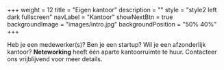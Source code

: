 +++
  weight = 12
  title = "Eigen kantoor" 
  description = ""
  style = "style2 left dark fullscreen"
  navLabel = "Kantoor"
  showNextBtn = true
  backgroundImage = "images/intro.jpg"
  backgroundPosition = "50% 40%"
+++

Heb je een medewerker(s)? Ben je een startup? Wil je een afzonderlijk kantoor? **Neteworking** heeft één aparte kantoorruimte te huur. Contacteer ons vrijblijvend voor meer details.